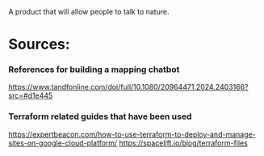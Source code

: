 A product that will allow people to talk to nature.

# Sources:
### References for building a mapping chatbot
https://www.tandfonline.com/doi/full/10.1080/20964471.2024.2403166?src=#d1e445

### Terraform related guides that have been used
https://expertbeacon.com/how-to-use-terraform-to-deploy-and-manage-sites-on-google-cloud-platform/
https://spacelift.io/blog/terraform-files

